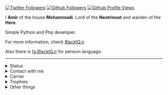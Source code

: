 [![Twitter Followers](https://img.shields.io/twitter/follow/GNU_Amir?label=Twitter&style=flat-square)](https://twitter.com/GNU_Amir)
[![Github Followers](https://img.shields.io/github/followers/BlackIQ?style=flat-square&color=lightgrey)](https://github.com/BlackIQ?tab=followers)
[![Github Profile Views](https://komarev.com/ghpvc/?username=BlackIQ&style=flat-square&color=lightgrey)](.)

I **Amir** of the house **Mohammadi**.
Lord of the **Neotrinost** and warden of the **Here**.

Simple Python and Php developer.

For more information, check [BlackIQ.ir](https://blackiq.ir).

Also there is [fa.BlackIQ.ir](https://fa.blackiq.ir) for persion language.

---

<details>
    <summary>Status</summary>
    <br>

**Github Status**

[![ReadMe Card](https://github-readme-stats.vercel.app/api?username=BlackIQ&show_icons=true&count_private=true&include_all_commits=true)](https://github.com/BlackIQ)

**Streak in commiting**

[![Account Streak](https://github-readme-streak-stats.herokuapp.com/?user=BlackIQ)](https://github.com/BlackIQ)

</details>

<details>
    <summary>Contact with me</summary>
    <br>

**Email or Telegram**

- amirhosseinmohammadi1380@yahoo.com
- Or send them to me@blackiq.ir
- Or use [Telegram](https://t.me/BlackIQ)

</details>

<details>
    <summary>Carrier</summary>

### Neotrinost

I am **CEO and Founder** of **[Neotrinost](https://github.com/Neotrinost)**.

[Official site](https://neotrinost.ir)

[LinkedIn](https://linkedin.com/company/neotrinost)

[Github](https://github.com/Neotrinost)

CTO | Co-Founder : [Annahita Mirhosseini](https://github.com/Annahita2004).
    
### Novelvo

I am **CEO and Founder** of **[Novelvo](https://github.com/Novelvo)**.

[Official site](https://novelvo.ir)

[Github](https://github.com/Neotrinost)

CTO | Co-Founder : [Annahita Mirhosseini](https://github.com/Annahita2004).

</details>

<details>
    <summary>Trophies</summary>
    <br>

[![Trophies](https://github-profile-trophy.vercel.app/?username=BlackIQ)](https://github.com/BlackIQ)

</details>

<details>
    <summary>Other things</summary>

#### I sweared an outh

```python
Night gathers, and now my watch begins.
It shall not end until my death. I shall take no wife, hold no lands, father no children.
I shall wear no crowns and win no glory.
I shall live and die at my post.
I am the sword in the darkness.
I am the watcher on the walls.
I am the shield that guards the realms of men.
I pledge my life and honor to the Night's Watch, for this night and all the nights to come.
```

**Remember : a lannister always pays his debts.**

</details>
